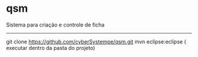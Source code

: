 # qsm
Sistema para criação e controle de ficha



-----
git clone https://github.com/cyberSystempe/qsm.git
mvn eclipse:eclipse ( executar dentro da pasta do projeto)